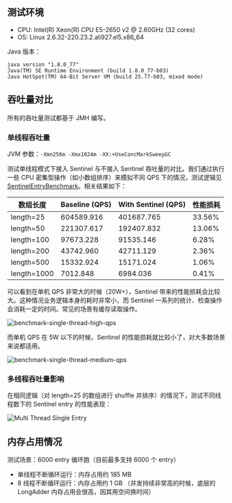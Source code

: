 ## 测试环境

- CPU: Intel(R) Xeon(R) CPU E5-2650 v2 @ 2.60GHz (32 cores)
- OS: Linux 2.6.32-220.23.2.ali927.el5.x86_64

Java 版本：
```
java version "1.8.0_77"
Java(TM) SE Runtime Environment (build 1.8.0_77-b03)
Java HotSpot(TM) 64-Bit Server VM (build 25.77-b03, mixed mode)
```

## 吞吐量对比

所有的吞吐量测试都基于 JMH 编写。

### 单线程吞吐量

JVM 参数：`-Xmn256m -Xmx1024m -XX:+UseConcMarkSweepGC`

测试单线程模式下接入 Sentinel 与不接入 Sentinel 吞吐量的对比。我们通过执行一些 CPU 密集型操作（如小数组排序）来模拟不同 QPS 下的情况，测试逻辑见 [SentinelEntryBenchmark](https://github.com/alibaba/Sentinel/blob/master/sentinel-benchmark/src/main/java/com/alibaba/csp/sentinel/benchmark/SentinelEntryBenchmark.java)。相关结果如下：

| 数组长度 | Baseline (QPS) | With Sentinel (QPS) | 性能损耗 |
| -------- | -------- | -------- | -------- |
| length=25 | 604589.916 | 401687.765 | 33.56% |
| length=50 | 221307.617 | 192407.832 | 13.06% |
| length=100 | 97673.228 | 91535.146 | 6.28% |
| length=200 | 43742.960 | 42711.129 | 2.36% |
| length=500 | 15332.924 | 15171.024 | 1.06% |
| length=1000 | 7012.848 | 6984.036 | 0.41% |

可以看到在单机 QPS 非常大的时候（20W+），Sentinel 带来的性能损耗会比较大。这种情况业务逻辑本身的耗时非常小，而 Sentinel 一系列的统计、检查操作会消耗一定的时间。常见的场景有缓存读取操作。

![benchmark-single-thread-high-qps](https://user-images.githubusercontent.com/9434884/44128904-18baa1f6-a078-11e8-8dab-877afd9266eb.png)

而单机 QPS 在 5W 以下的时候，Sentinel 的性能损耗就比较小了，对大多数场景来说都适用。

![benchmark-single-thread-medium-qps](https://user-images.githubusercontent.com/9434884/44148815-56d2dcb6-a0cc-11e8-8d08-e4bf164735a9.png)

### 多线程吞吐量影响

在相同逻辑（对 length=25 的数组进行 shuffle 并排序）的情况下，测试不同线程数下的 Sentinel entry 的性能表现：

![Multi Thread Single Entry](https://user-images.githubusercontent.com/9434884/44252102-a3cab900-a22d-11e8-8e37-365d2931574d.png)

## 内存占用情况

测试场景：6000 entry 循环跑（目前最多支持 6000 个 entry）

- 单线程不断循环运行：内存占用约 185 MB
- 8 线程不断循环运行：内存占用约 1 GB （并发持续非常高的时候，底层的 LongAdder 内存占用会很高，因其用空间换时间）
